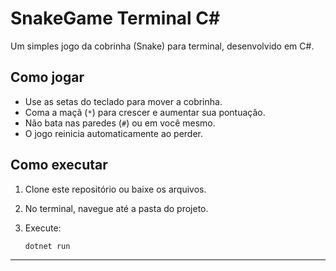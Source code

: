 # SnakeGame Terminal C#

Um simples jogo da cobrinha (Snake) para terminal, desenvolvido em C#.

## Como jogar

- Use as setas do teclado para mover a cobrinha.
- Coma a maçã (`*`) para crescer e aumentar sua pontuação.
- Não bata nas paredes (`#`) ou em você mesmo.
- O jogo reinicia automaticamente ao perder.

## Como executar

1. Clone este repositório ou baixe os arquivos.
2. No terminal, navegue até a pasta do projeto.
3. Execute:

   ```
   dotnet run
   ```

---
